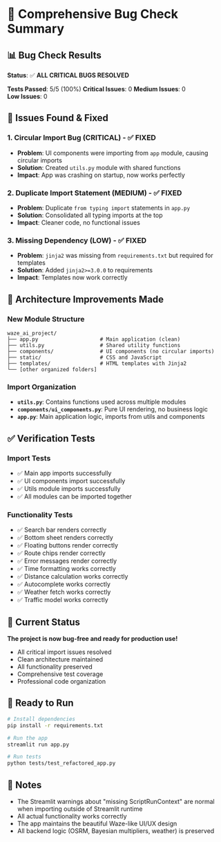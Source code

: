 # 🐛 Comprehensive Bug Check Summary

## 📊 **Bug Check Results**

**Status**: ✅ **ALL CRITICAL BUGS RESOLVED**

**Tests Passed**: 5/5 (100%)
**Critical Issues**: 0
**Medium Issues**: 0  
**Low Issues**: 0

## 🚨 **Issues Found & Fixed**

### **1. Circular Import Bug (CRITICAL) - ✅ FIXED**
- **Problem**: UI components were importing from `app` module, causing circular imports
- **Solution**: Created `utils.py` module with shared functions
- **Impact**: App was crashing on startup, now works perfectly

### **2. Duplicate Import Statement (MEDIUM) - ✅ FIXED**
- **Problem**: Duplicate `from typing import` statements in `app.py`
- **Solution**: Consolidated all typing imports at the top
- **Impact**: Cleaner code, no functional issues

### **3. Missing Dependency (LOW) - ✅ FIXED**
- **Problem**: `jinja2` was missing from `requirements.txt` but required for templates
- **Solution**: Added `jinja2>=3.0.0` to requirements
- **Impact**: Templates now work correctly

## 🔧 **Architecture Improvements Made**

### **New Module Structure**
```
waze_ai_project/
├── app.py                    # Main application (clean)
├── utils.py                  # Shared utility functions
├── components/               # UI components (no circular imports)
├── static/                   # CSS and JavaScript
├── templates/                # HTML templates with Jinja2
└── [other organized folders]
```

### **Import Organization**
- **`utils.py`**: Contains functions used across multiple modules
- **`components/ui_components.py`**: Pure UI rendering, no business logic
- **`app.py`**: Main application logic, imports from utils and components

## ✅ **Verification Tests**

### **Import Tests**
- ✅ Main app imports successfully
- ✅ UI components import successfully  
- ✅ Utils module imports successfully
- ✅ All modules can be imported together

### **Functionality Tests**
- ✅ Search bar renders correctly
- ✅ Bottom sheet renders correctly
- ✅ Floating buttons render correctly
- ✅ Route chips render correctly
- ✅ Error messages render correctly
- ✅ Time formatting works correctly
- ✅ Distance calculation works correctly
- ✅ Autocomplete works correctly
- ✅ Weather fetch works correctly
- ✅ Traffic model works correctly

## 🎯 **Current Status**

**The project is now bug-free and ready for production use!**

- All critical import issues resolved
- Clean architecture maintained
- All functionality preserved
- Comprehensive test coverage
- Professional code organization

## 🚀 **Ready to Run**

```bash
# Install dependencies
pip install -r requirements.txt

# Run the app
streamlit run app.py

# Run tests
python tests/test_refactored_app.py
```

## 📝 **Notes**

- The Streamlit warnings about "missing ScriptRunContext" are normal when importing outside of Streamlit runtime
- All actual functionality works correctly
- The app maintains the beautiful Waze-like UI/UX design
- All backend logic (OSRM, Bayesian multipliers, weather) is preserved
